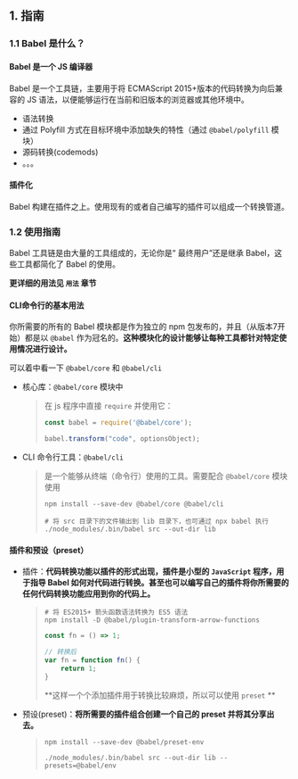 ## 1. 指南

### 1.1 Babel 是什么？

#### Babel 是一个 JS 编译器

Babel 是一个工具链，主要用于将 ECMAScript 2015+版本的代码转换为向后兼容的 JS 语法，以便能够运行在当前和旧版本的浏览器或其他环境中。

* 语法转换
* 通过 Polyfill 方式在目标环境中添加缺失的特性（通过 `@babel/polyfill` 模块）
* 源码转换(codemods)
* 。。。

#### 插件化

Babel 构建在插件之上。使用现有的或者自己编写的插件可以组成一个转换管道。



### 1.2 使用指南

Babel 工具链是由大量的工具组成的，无论你是“ 最终用户”还是继承 Babel，这些工具都简化了 Babel 的使用。

**更详细的用法见 `用法` 章节**

#### CLI命令行的基本用法

你所需要的所有的 Babel 模块都是作为独立的 npm 包发布的，并且（从版本7开始）都是以 `@babel` 作为冠名的。**这种模块化的设计能够让每种工具都针对特定使用情况进行设计。**

可以着中看一下 `@babel/core` 和 `@babel/cli`

* 核心库：`@babel/core` 模块中

  > 在 js 程序中直接 `require` 并使用它：
  >
  > ```javascript
  > const babel = require('@babel/core');
  > 
  > babel.transform("code", optionsObject);
  > ```

* CLI 命令行工具：`@babel/cli`

  > 是一个能够从终端（命令行）使用的工具。需要配合 `@babel/core` 模块使用
  >
  > ```shell
  > npm install --save-dev @babel/core @babel/cli
  > 
  > # 将 src 目录下的文件输出到 lib 目录下，也可通过 npx babel 执行
  > ./node_modules/.bin/babel src --out-dir lib
  > ```

#### 插件和预设（preset）

* 插件：**代码转换功能以插件的形式出现，插件是小型的 `JavaScript` 程序，用于指导 Babel 如何对代码进行转换。甚至也可以编写自己的插件将你所需要的任何代码转换功能应用到你的代码上。**

  > ```shell
  > # 将 ES2015+ 箭头函数语法转换为 ES5 语法
  > npm install -D @babel/plugin-transform-arrow-functions
  > ```
  >
  > ```javascript
  > const fn = () => 1;
  > 
  > // 转换后
  > var fn = function fn() {
  >     return 1;
  > }
  > ```
  >
  > **这样一个个添加插件用于转换比较麻烦，所以可以使用 `preset` **

* 预设(preset)：**将所需要的插件组合创建一个自己的 preset 并将其分享出去。**

  > ```shell
  > npm install --save-dev @babel/preset-env
  > 
  > ./node_modules/.bin/babel src --out-dir lib --presets=@babel/env
  > ```